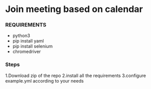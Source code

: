 # Join meeting based on calendar

### REQUIREMENTS

- python3
- pip install yaml
- pip install selenium
- chromedriver

### Steps 
1.Download zip of the repo
2.install all the requirements
3.configure example.yml according to your needs
